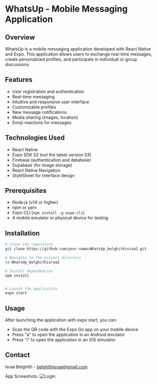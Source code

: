 # WhatsUp - Mobile Messaging Application

## Overview
WhatsUp is a mobile messaging application developed with React Native and Expo. This application allows users to exchange real-time messages, create personalized profiles, and participate in individual or group discussions.

## Features
- User registration and authentication
- Real-time messaging
- Intuitive and responsive user interface
- Customizable profiles
- New message notifications
- Media sharing (images, location)
- Emoji reactions for messages

## Technologies Used
- React Native
- Expo SDK 52 (not the latest version 53)
- Firebase (authentication and database)
- Supabase (for image storage)
- React Native Navigation
- StyleSheet for interface design

## Prerequisites
- Node.js (v14 or higher)
- npm or yarn
- Expo CLI (`npm install -g expo-cli`)
- A mobile emulator or physical device for testing

## Installation

```bash
# Clone the repository
git clone https://github.com/your-name/WhatsUp_belghithisraa2.git

# Navigate to the project directory
cd WhatsUp_belghithisraa2

# Install dependencies
npm install


# Launch the application
expo start
```

## Usage
After launching the application with expo start, you can:

* Scan the QR code with the Expo Go app on your mobile device
* Press "a" to open the application in an Android emulator
* Press "i" to open the application in an iOS simulator

## Contact
Israa Belghith - belghithisraa@gmail.com

App Screeshots:
![Login]([https://drive.google.com/file/d/1sPGrCYKJGnfEMIScHonD5jNL822m_ZLz/view?usp=drive_link])
